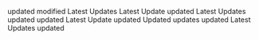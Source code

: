 updated
modified
Latest Updates
Latest Update
updated
Latest Updates
updated
updated
Latest Update
updated
Updated
updates
updated
Latest Updates
updated
